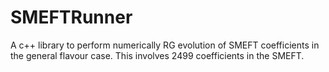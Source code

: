 # SMEFTRunner
A c++ library to perform numerically RG evolution of SMEFT coefficients in the general flavour case. This involves 2499 coefficients in the SMEFT.
